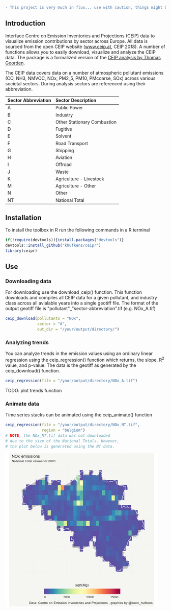 ```diff
- This project is very much in flux... use with caution, things might break!
```

## Introduction

Interface Centre on Emission Inventories and Projections (CEIP) data to visualize emission contributions by sector across Europe. All data is sourced from the open CEIP website (www.ceip.at, CEIP 2018). A number of functions allows you to easily download, visualize and analyze the CEIP data. The package is a formalized version of the [CEIP analysis by Thomas Goorden](https://github.com/tgoorden/ceipr-report).

The CEIP data covers data on a number of atmospheric pollutant emissions (CO, NH3, NMVOC, NOx, PM2_5, PM10, PMcoarse, SOx) across various societal sectors. During analysis sectors are referenced using their abbreviation.

| Sector Abbreviation | Sector Description |
|:--------------------|:-------------------|
| A | Public Power |
| B | Industry |
| C | Other Stationary Combustion |
| D | Fugitive |
| E | Solvent |
| F | Road Transport |
| G | Shipping |
| H | Aviation |
| I | Offroad |
| J | Waste |
| K | Agriculture - Livestock |
| M | Agriculture - Other |
| N | Other |
| NT | National Total |

## Installation

To install the toolbox in R run the following commands in a R terminal

```r
if(!require(devtools)){install.packages("devtools")}
devtools::install_github("khufkens/ceipr")
library(ceipr)
```

## Use

### Downloading data

For downloading use the download_ceip() function. This function downloads and compiles all CEIP data for a given pollutant, and industry class across all avialable years into a single geotiff file. The format of the output geotiff file is "pollutant"_"sector-abbreviation".tif (e.g. NOx_A.tif)

```r
ceip_download(pollutants = "NOx",
              sector = "A",
              out_dir = "/your/output/directory/")
```

### Analyzing trends

You can analyze trends in the emission values using an ordinary linear regression using the ceip_regression() function which returns, the slope, R<sup>2</sup> value, and p-value. The data is the geotiff as generated by the ceip_download() function.

```r
ceip_regression(file = "/your/output/directory/NOx_A.tif")
```
TODO: plot trends function


### Animate data

Time series stacks can be animated using the ceip_animate() function

```r
ceip_regression(file = "/your/output/directory/NOx_NT.tif",
                region = "belgium")
# NOTE, the NOx_NT.tif data was not downloaded
# due to the size of the National Totals. However,
# the plot below is generated using the NT data.
```

![](https://raw.githubusercontent.com/khufkens/ceipr/master/docs/NOx_NT_Belgium.gif)
